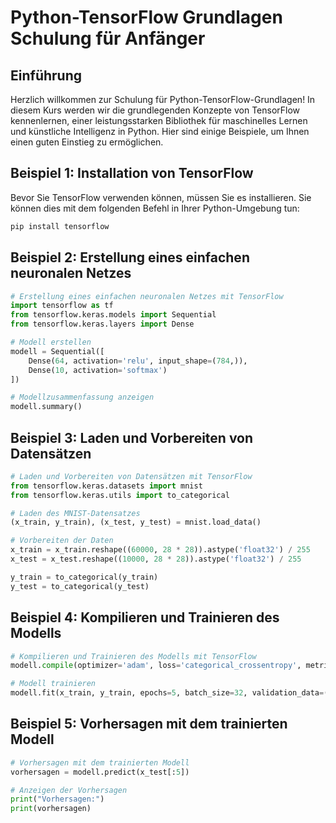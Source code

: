 # Python-TensorFlow Grundlagen Schulung für Anfänger

## Einführung

Herzlich willkommen zur Schulung für Python-TensorFlow-Grundlagen! In diesem Kurs werden wir die grundlegenden Konzepte von TensorFlow kennenlernen, einer leistungsstarken Bibliothek für maschinelles Lernen und künstliche Intelligenz in Python. Hier sind einige Beispiele, um Ihnen einen guten Einstieg zu ermöglichen.

## Beispiel 1: Installation von TensorFlow

Bevor Sie TensorFlow verwenden können, müssen Sie es installieren. Sie können dies mit dem folgenden Befehl in Ihrer Python-Umgebung tun:

```python
pip install tensorflow
```

## Beispiel 2: Erstellung eines einfachen neuronalen Netzes

```python
# Erstellung eines einfachen neuronalen Netzes mit TensorFlow
import tensorflow as tf
from tensorflow.keras.models import Sequential
from tensorflow.keras.layers import Dense

# Modell erstellen
modell = Sequential([
    Dense(64, activation='relu', input_shape=(784,)),
    Dense(10, activation='softmax')
])

# Modellzusammenfassung anzeigen
modell.summary()
```

## Beispiel 3: Laden und Vorbereiten von Datensätzen

```python
# Laden und Vorbereiten von Datensätzen mit TensorFlow
from tensorflow.keras.datasets import mnist
from tensorflow.keras.utils import to_categorical

# Laden des MNIST-Datensatzes
(x_train, y_train), (x_test, y_test) = mnist.load_data()

# Vorbereiten der Daten
x_train = x_train.reshape((60000, 28 * 28)).astype('float32') / 255
x_test = x_test.reshape((10000, 28 * 28)).astype('float32') / 255

y_train = to_categorical(y_train)
y_test = to_categorical(y_test)
```

## Beispiel 4: Kompilieren und Trainieren des Modells

```python
# Kompilieren und Trainieren des Modells mit TensorFlow
modell.compile(optimizer='adam', loss='categorical_crossentropy', metrics=['accuracy'])

# Modell trainieren
modell.fit(x_train, y_train, epochs=5, batch_size=32, validation_data=(x_test, y_test))
```

## Beispiel 5: Vorhersagen mit dem trainierten Modell

```python
# Vorhersagen mit dem trainierten Modell
vorhersagen = modell.predict(x_test[:5])

# Anzeigen der Vorhersagen
print("Vorhersagen:")
print(vorhersagen)
```